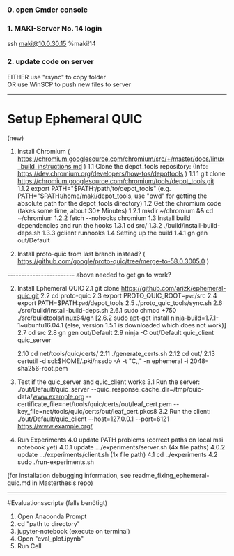 ### 0. open Cmder console

### 1. MAKI-Server No. 14 login
ssh maki@10.0.30.15
%maki!14

### 2. update code on server
EITHER use "rsync" to copy folder 	
OR use WinSCP to push new files to server

-------------------------

# Setup Ephemeral QUIC
(new)
1. Install Chromium ( https://chromium.googlesource.com/chromium/src/+/master/docs/linux_build_instructions.md )
	1.1 Clone the depot_tools repository: (Info: https://dev.chromium.org/developers/how-tos/depottools )
		1.1.1 git clone https://chromium.googlesource.com/chromium/tools/depot_tools.git
		1.1.2 export PATH="$PATH:/path/to/depot_tools" (e.g. PATH="$PATH:/home/maki/depot_tools, use "pwd" for getting the absolute path for the depot_tools directory)
	1.2 Get the chromium code (takes some time, about 30+ Minutes)
		1.2.1 mkdir ~/chromium && cd ~/chromium
		1.2.2 fetch --nohooks chromium
	1.3 Install build dependencies and run the hooks
		1.3.1 cd src/
		1.3.2 ./build/install-build-deps.sh
		1.3.3 gclient runhooks
	1.4 Setting up the build
		1.4.1 gn gen out/Default
		
1. Install proto-quic from last branch instead? ( https://github.com/google/proto-quic/tree/merge-to-58.0.3005.0 )

------------------------ above needed to get gn to work?
		
2. Install Ephemeral QUIC
	2.1 git clone https://github.com/arizk/ephemeral-quic.git
	2.2 cd proto-quic
	2.3 export PROTO_QUIC_ROOT=`pwd`/src
	2.4 export PATH=$PATH:`pwd`/depot_tools
	2.5 ./proto_quic_tools/sync.sh
	2.6 ./src/build/install-build-deps.sh
		2.6.1 sudo chmod +750 ./src/buildtools/linux64/gn
		[2.6.2 sudo apt-get install ninja-build=1.7.1-1~ubuntu16.04.1 (else, version 1.5.1 is downloaded which does not work)]
	2.7 cd src
	2.8 gn gen out/Default 
	2.9 ninja -C out/Default quic_client quic_server
	
	2.10 cd net/tools/quic/certs/
	2.11 ./generate_certs.sh
	2.12 cd out/
	2.13 certutil -d sql:$HOME/.pki/nssdb -A -t "C,," -n ephemeral -i 2048-sha256-root.pem
	
3. Test if the quic_server and quic_client works
	3.1 Run the server:
		./out/Default/quic_server --quic_response_cache_dir=/tmp/quic-data/www.example.org --certificate_file=net/tools/quic/certs/out/leaf_cert.pem --key_file=net/tools/quic/certs/out/leaf_cert.pkcs8
	3.2 Run the client:
		./out/Default/quic_client --host=127.0.0.1 --port=6121 https://www.example.org/
	
4. Run Experiments
	4.0 update PATH problems (correct paths on local msi notebook yet)
		4.0.1 update .../experiments/server.sh (4x file paths)
		4.0.2 update .../experiments/client.sh (1x file path)
	4.1 cd ../experiments
	4.2 sudo ./run-experiments.sh
	
(for installation debugging information, see readme_fixing_ephemeral-quic.md in Masterthesis repo)

-------------------------

#Evaluationsscripte (falls benötigt)
1. Open Anaconda Prompt
2. cd "path to directory"
3. jupyter-notebook (execute on terminal)
4. Open "eval_plot.ipynb"
5. Run Cell